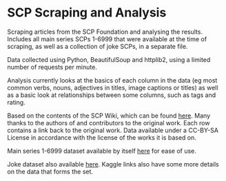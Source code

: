 # SCP Scraping and Analysis

Scraping articles from the SCP Foundation and analysing the results.
Includes all main series SCPs 1-6999 that were available at the time of scraping, as well as a collection of joke SCPs, in a separate file.

Data collected using Python, BeautifulSoup and httplib2, using a limited number of requests per minute.

Analysis currently looks at the basics of each column in the data (eg most common verbs, nouns, adjectives in titles, image captions or titles) as well as a basic look at relationships between some columns, such as tags and rating.

Based on the contents of the SCP Wiki, which can be found [here](https://scp-wiki.wikidot.com/). Many thanks to the authors of and contributors to the original work. Each row contains a link back to the original work. Data available under a CC-BY-SA License in accordance with the license of the works it is based on.

Main series 1-6999 dataset available by itself [here](https://www.kaggle.com/czzzzzzz/scp1to7) for ease of use. 

Joke dataset also available [here](https://www.kaggle.com/datasets/czzzzzzz/joke-scps).
Kaggle links also have some more details on the data that forms the set. 
